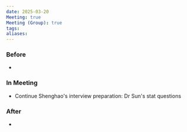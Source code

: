 ```yaml
---
date: 2025-03-20
Meeting: true
Meeting (Group): true
tags: 
aliases:
---
```


### Before
- 

### In Meeting
- Continue Shenghao's interview preparation: Dr Sun's stat questions

### After
- 